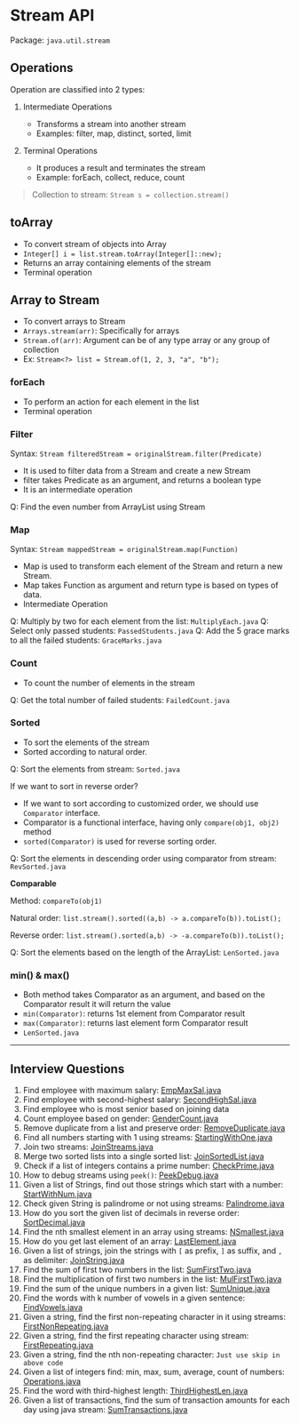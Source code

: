 # Stream API
Package: `java.util.stream`

## Operations
Operation are classified into 2 types:
1. Intermediate Operations 
   - Transforms a stream into another stream
   - Examples: filter, map, distinct, sorted, limit

2. Terminal Operations
   - It produces a result and terminates the stream
   - Example: forEach, collect, reduce, count

> Collection to stream: `Stream s = collection.stream()`


## toArray

- To convert stream of objects into Array
- `Integer[] i = list.stream.toArray(Integer[]::new);`
- Returns an array containing elements of the stream
- Terminal operation

## Array to Stream

- To convert arrays to Stream
- `Arrays.stream(arr)`: Specifically for arrays
- `Stream.of(arr)`: Argument can be of any type array or any group of collection
- Ex: `Stream<?> list = Stream.of(1, 2, 3, "a", "b");`

### forEach

- To perform an action for each element in the list
- Terminal operation


### Filter
Syntax: `Stream filteredStream = originalStream.filter(Predicate)`

- It is used to filter data from a Stream and create a new Stream 
- filter takes Predicate as an argument, and returns a boolean type
- It is an intermediate operation

Q: Find the even number from ArrayList using Stream

### Map
Syntax: `Stream mappedStream = originalStream.map(Function)`

- Map is used to transform each element of the Stream and return a new Stream.
- Map takes Function as argument and return type is based on types of data.
- Intermediate Operation

Q: Multiply by two for each element from the list: `MultiplyEach.java`
Q: Select only passed students: `PassedStudents.java`
Q: Add the 5 grace marks to all the failed students: `GraceMarks.java`


### Count

- To count the number of elements in the stream

Q: Get the total number of failed students: `FailedCount.java`

### Sorted

- To sort the elements of the stream 
- Sorted according to natural order.

Q: Sort the elements from stream: `Sorted.java`

If we want to sort in reverse order? 
- If we want to sort according to customized order, we should use `Comparator` interface.
- Comparator is a functional interface, having only `compare(obj1, obj2)` method
- `sorted(Comparator)` is used for reverse sorting order.

Q: Sort the elements in descending order using comparator from stream: `RevSorted.java`

**Comparable**

Method: `compareTo(obj1)`

Natural order: `list.stream().sorted((a,b) -> a.compareTo(b)).toList();`

Reverse order: `list.stream().sorted(a,b) -> -a.compareTo(b)).toList();`

Q: Sort the elements based on the length of the ArrayList: `LenSorted.java`

### min() & max()

- Both method takes Comparator as an argument, and based on the Comparator result it will return the value
- `min(Comparator)`: returns 1st element from Comparator result
- `max(Comparator)`: returns last element form Comparator result
- `LenSorted.java`


---
## Interview Questions
1. Find employee with maximum salary: [EmpMaxSal.java](https://github.com/mayyaannkk/java-playground/blob/main/src/main/java/com/mayank/java/java8/streams/questions/EmpMaxSal.java)
2. Find employee with second-highest salary: [SecondHighSal.java](https://github.com/mayyaannkk/java-playground/blob/main/src/main/java/com/mayank/java/java8/streams/questions/SecondHighSal.java)
3. Find employee who is most senior based on joining data
4. Count employee based on gender: [GenderCount.java](https://github.com/mayyaannkk/java-playground/blob/main/src/main/java/com/mayank/java/java8/streams/questions/GenderCount.java)
5. Remove duplicate from a list and preserve order: [RemoveDuplicate.java](https://github.com/mayyaannkk/java-playground/blob/main/src/main/java/com/mayank/java/java8/streams/questions/RemoveDuplicate.java)
6. Find all numbers starting with 1 using streams: [StartingWithOne.java](https://github.com/mayyaannkk/java-playground/blob/main/src/main/java/com/mayank/java/java8/streams/questions/StartingWithOne.java)
7. Join two streams: [JoinStreams.java](https://github.com/mayyaannkk/java-playground/blob/main/src/main/java/com/mayank/java/java8/streams/questions/JoinStreams.java)
8. Merge two sorted lists into a single sorted list: [JoinSortedList.java](https://github.com/mayyaannkk/java-playground/blob/main/src/main/java/com/mayank/java/java8/streams/questions/JoinSortedList.java)
9. Check if a list of integers contains a prime number: [CheckPrime.java](https://github.com/mayyaannkk/java-playground/blob/main/src/main/java/com/mayank/java/java8/streams/questions/CheckPrime.java)
10. How to debug streams using `peek()`: [PeekDebug.java](https://github.com/mayyaannkk/java-playground/blob/main/src/main/java/com/mayank/java/java8/streams/questions/PeekDebug.java)
11. Given a list of Strings, find out those strings which start with a number: [StartWithNum.java](https://github.com/mayyaannkk/java-playground/blob/main/src/main/java/com/mayank/java/java8/streams/questions/StartWithNum.java)
12. Check given String is palindrome or not using streams: [Palindrome.java](https://github.com/mayyaannkk/java-playground/blob/main/src/main/java/com/mayank/java/java8/streams/questions/Palindrome.java)
13. How do you sort the given list of decimals in reverse order: [SortDecimal.java](https://github.com/mayyaannkk/java-playground/blob/main/src/main/java/com/mayank/java/java8/streams/questions/SortDecimal.java)
14. Find the nth smallest element in an array using streams: [NSmallest.java](https://github.com/mayyaannkk/java-playground/blob/main/src/main/java/com/mayank/java/java8/streams/questions/NSmallest.java)
15. How do you get last element of an array: [LastElement.java](https://github.com/mayyaannkk/java-playground/blob/main/src/main/java/com/mayank/java/java8/streams/questions/LastElement.java)
16. Given a list of strings, join the strings with `[` as prefix, `]` as suffix, and `,` as delimiter: [JoinString.java](https://github.com/mayyaannkk/java-playground/blob/main/src/main/java/com/mayank/java/java8/streams/questions/JoinString.java)
17. Find the sum of first two numbers in the list: [SumFirstTwo.java](https://github.com/mayyaannkk/java-playground/blob/main/src/main/java/com/mayank/java/java8/streams/questions/SumFirstTwo.java)
18. Find the multiplication of first two numbers in the list: [MulFirstTwo.java](https://github.com/mayyaannkk/java-playground/blob/main/src/main/java/com/mayank/java/java8/streams/questions/MulFirstTwo.java)
19. Find the sum of the unique numbers in a given list: [SumUnique.java](https://github.com/mayyaannkk/java-playground/blob/main/src/main/java/com/mayank/java/java8/streams/questions/SumUnique.java)
20. Find the words with k number of vowels in a given sentence: [FindVowels.java](https://github.com/mayyaannkk/java-playground/blob/main/src/main/java/com/mayank/java/java8/streams/questions/FindVowels.java)
21. Given a string, find the first non-repeating character in it using streams: [FirstNonRepeating.java](https://github.com/mayyaannkk/java-playground/blob/main/src/main/java/com/mayank/java/java8/streams/questions/FirstNonRepeating.java)
22. Given a string, find the first repeating character using stream: [FirstRepeating.java](https://github.com/mayyaannkk/java-playground/blob/main/src/main/java/com/mayank/java/java8/streams/questions/FirstRepeating.java)
23. Given a string, find the nth non-repeating character: `Just use skip in above code`
24. Given a list of integers find: min, max, sum, average, count of numbers: [Operations.java](https://github.com/mayyaannkk/java-playground/blob/main/src/main/java/com/mayank/java/java8/streams/questions/Operations.java)
25. Find the word with third-highest length: [ThirdHighestLen.java](https://github.com/mayyaannkk/java-playground/blob/main/src/main/java/com/mayank/java/java8/streams/questions/ThirdHighestLen.java)
26. Given a list of transactions, find the sum of transaction amounts for each day using java stream: [SumTransactions.java](https://github.com/mayyaannkk/java-playground/blob/main/src/main/java/com/mayank/java/java8/streams/questions/SumTransactions.java)